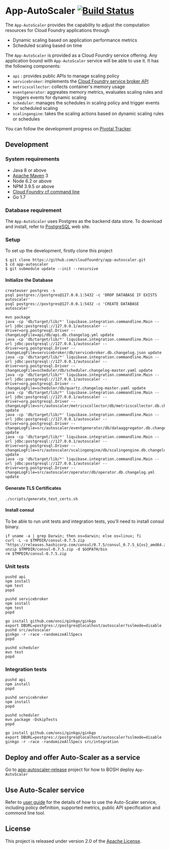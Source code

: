 # App-AutoScaler [![Build Status](https://travis-ci.org/cloudfoundry/app-autoscaler.svg?branch=master)](https://travis-ci.org/cloudfoundry/app-autoscaler)

The `App-AutoScaler` provides the capability to adjust the computation resources for Cloud Foundry applications through

* Dynamic scaling based on application performance metrics
* Scheduled scaling based on time

The `App-AutoScaler` is provided as a Cloud Foundry service offering. Any application bound with `App-AutoScaler` service will be able to use it. It has the following components:

* `api` : provides public APIs to manage scaling policy
* `servicebroker`: implements the [Cloud Foundry service broker API][k]
* `metricscollector`: collects container's memory usage
* `eventgenerator`: aggreates memory metrics, evaluates scaling rules and triggers events for dynamic scaling
* `scheduler`: manages the schedules in scaling policy and trigger events for scheduled scaling
* `scalingengine`: takes the scaling actions based on dynamic scaling rules or schedules

You can follow the development progress on [Pivotal Tracker][t].

## Development
 
### System requirements

* Java 8 or above
* [Apache Maven][b] 3
* Node 6.2 or above
* NPM 3.9.5 or above
* [Cloud Foundry cf command line][f]
* Go 1.7

### Database requirement

The `App-AutoScaler` uses Postgres as the backend data store. To download and install, refer to [PostgreSQL][p] web site.


### Setup

To set up the development, firstly clone this project

```shell
$ git clone https://github.com/cloudfoundry/app-autoscaler.git
$ cd app-autoscaler
$ git submodule update --init --recursive
```


#### Initialize the Database

```shell
createuser postgres -s
psql postgres://postgres@127.0.0.1:5432 -c 'DROP DATABASE IF EXISTS autoscaler'
psql postgres://postgres@127.0.0.1:5432 -c 'CREATE DATABASE autoscaler'

mvn package
java -cp 'db/target/lib/*' liquibase.integration.commandline.Main --url jdbc:postgresql://127.0.0.1/autoscaler --driver=org.postgresql.Driver --changeLogFile=api/db/api.db.changelog.yml update
java -cp 'db/target/lib/*' liquibase.integration.commandline.Main --url jdbc:postgresql://127.0.0.1/autoscaler --driver=org.postgresql.Driver --changeLogFile=servicebroker/db/servicebroker.db.changelog.json update
java -cp 'db/target/lib/*' liquibase.integration.commandline.Main --url jdbc:postgresql://127.0.0.1/autoscaler --driver=org.postgresql.Driver --changeLogFile=scheduler/db/scheduler.changelog-master.yaml update
java -cp 'db/target/lib/*' liquibase.integration.commandline.Main --url jdbc:postgresql://127.0.0.1/autoscaler --driver=org.postgresql.Driver --changeLogFile=scheduler/db/quartz.changelog-master.yaml update
java -cp 'db/target/lib/*' liquibase.integration.commandline.Main --url jdbc:postgresql://127.0.0.1/autoscaler --driver=org.postgresql.Driver --changeLogFile=src/autoscaler/metricscollector/db/metricscollector.db.changelog.yml update
java -cp 'db/target/lib/*' liquibase.integration.commandline.Main --url jdbc:postgresql://127.0.0.1/autoscaler --driver=org.postgresql.Driver --changeLogFile=src/autoscaler/eventgenerator/db/dataaggregator.db.changelog.yml update
java -cp 'db/target/lib/*' liquibase.integration.commandline.Main --url jdbc:postgresql://127.0.0.1/autoscaler --driver=org.postgresql.Driver --changeLogFile=src/autoscaler/scalingengine/db/scalingengine.db.changelog.yml update
java -cp 'db/target/lib/*' liquibase.integration.commandline.Main --url jdbc:postgresql://127.0.0.1/autoscaler --driver=org.postgresql.Driver --changeLogFile=src/autoscaler/operator/db/operator.db.changelog.yml update
```

#### Generate TLS Certificates

```shell
./scripts/generate_test_certs.sh
```


#### Install consul
To be able to run unit tests and integration tests, you'll need to install consul binary.
```
if uname -a | grep Darwin; then os=darwin; else os=linux; fi
curl -L -o $TMPDIR/consul-0.7.5.zip "https://releases.hashicorp.com/consul/0.7.5/consul_0.7.5_${os}_amd64.zip"
unzip $TMPDIR/consul-0.7.5.zip -d $GOPATH/bin
rm $TMPDIR/consul-0.7.5.zip
```

### Unit tests

```shell
pushd api
npm install
npm test
popd

pushd servicebroker
npm install
npm test
popd

go install github.com/onsi/ginkgo/ginkgo
export DBURL=postgres://postgres@localhost/autoscaler?sslmode=disable
pushd src/autoscaler
ginkgo -r -race -randomizeAllSpecs
popd

pushd scheduler
mvn test
popd
```

### Integration tests

```shell
pushd api
npm install
popd

pushd servicebroker
npm install
popd

pushd scheduler
mvn package -DskipTests
popd

go install github.com/onsi/ginkgo/ginkgo
export DBURL=postgres://postgres@localhost/autoscaler?sslmode=disable
ginkgo -r -race -randomizeAllSpecs src/integration
```

## Deploy and offer Auto-Scaler as a service

Go to [app-autoscaler-release][r] project for how to BOSH deploy `App-AutoScaler`

## Use Auto-Scaler service

Refer to [user guide][u] for the details of how to use the Auto-Scaler service, including policy definition, supported metrics, public API specification and commond line tool.

## License

This project is released under version 2.0 of the [Apache License][l].


[b]: https://maven.apache.org/
[c]: http://couchdb.apache.org/
[d]: http://www.eclipse.org/m2e/
[e]: http://www.cloudant.com
[f]: https://github.com/cloudfoundry/cli/releases
[k]: http://docs.cloudfoundry.org/services/api.html
[l]: LICENSE
[t]: https://www.pivotaltracker.com/projects/1566795
[p]: https://www.postgresql.org/
[r]: https://github.com/cloudfoundry/app-autoscaler-release
[u]: docs/Readme.md
